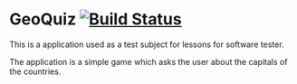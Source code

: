 # GeoQuiz [![Build Status](https://travis-ci.com/bartoszbialecki/GeoQuiz.svg?branch=master)](https://travis-ci.com/bartoszbialecki/GeoQuiz)

This is a application used as a test subject for lessons for software tester.

The application is a simple game which asks the user about the capitals of the countries.